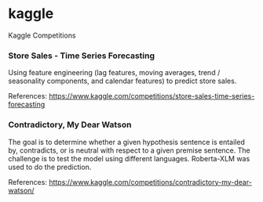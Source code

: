 # kaggle

Kaggle Competitions
### Store Sales - Time Series Forecasting
Using feature engineering (lag features, moving averages, trend / seasonality components, and calendar features) to predict store sales. 

References: https://www.kaggle.com/competitions/store-sales-time-series-forecasting


### Contradictory, My Dear Watson
The goal is to determine whether a given hypothesis sentence is entailed by, contradicts, or is neutral with respect to a given premise sentence. The challenge is to test the model using different languages. Roberta-XLM was used to do the prediction.

References: https://www.kaggle.com/competitions/contradictory-my-dear-watson/
